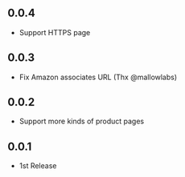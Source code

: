 ## 0.0.4
- Support HTTPS page

## 0.0.3
- Fix Amazon associates URL (Thx @mallowlabs)

## 0.0.2
- Support more kinds of product pages

## 0.0.1
- 1st Release
